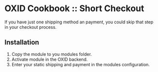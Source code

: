 OXID Cookbook :: Short Checkout
=============================
If you have just one shipping method an payment, you could skip that step in your checkout process.

Installation
------------
1.    Copy the module to you modules folder.
2.    Activate module in the OXID backend.
3.    Enter your static shipping and payment in the modules configuration.